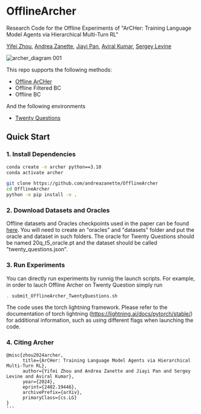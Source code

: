 # OfflineArcher
Research Code for the Offline Experiments of "ArCHer: Training Language Model Agents via Hierarchical Multi-Turn RL" 

[Yifei Zhou](https://yifeizhou02.github.io/), [Andrea Zanette](https://azanette.com/), [Jiayi Pan](https://www.jiayipan.me/), [Aviral Kumar](https://aviralkumar2907.github.io/), [Sergey Levine](https://people.eecs.berkeley.edu/~svlevine/)

![archer_diagram 001](https://github.com/YifeiZhou02/ArCHer/assets/83000332/b874432a-d330-49a5-906c-bba37e17f831)


This repo supports the following methods:

- [Offline ArCHer][1]
- Offline Filtered BC
- Offline BC

[1]: https://github.com/YifeiZhou02/ArCHer

And the following environments
- [Twenty Questions][2]

[2]: https://lmrl-gym.github.io/


## Quick Start
### 1. Install Dependencies
```bash
conda create -n archer python==3.10
conda activate archer

git clone https://github.com/andreazanette/OfflineArcher
cd OfflineArcher
python -m pip install -e .
```
### 2. Download Datasets and Oracles
Offline datasets and Oracles checkpoints used in the paper can be found [here](https://drive.google.com/drive/folders/1pRocQI0Jv479G4vNMtQn1JOq8Shf2B6U?usp=sharing).
You will need to create an "oracles" and "datasets" folder and put the oracle and dataset in such folders.
The oracle for Twenty Questions should be named 20q_t5_oracle.pt and the dataset should be called "twenty_questions.json".

### 3. Run Experiments
You can directly run experiments by runnig the launch scripts. For example, in order to lauch Offline Archer on Twenty Question simply run
```bash
. submit_OfflineArcher_TwentyQuestions.sh
```
The code uses the torch lightning framework. Please refer to the documentation of torch lightning (https://lightning.ai/docs/pytorch/stable/) for additional information, such as using different flags when launching the code.

### 4. Citing Archer
```
@misc{zhou2024archer,
      title={ArCHer: Training Language Model Agents via Hierarchical Multi-Turn RL}, 
      author={Yifei Zhou and Andrea Zanette and Jiayi Pan and Sergey Levine and Aviral Kumar},
      year={2024},
      eprint={2402.19446},
      archivePrefix={arXiv},
      primaryClass={cs.LG}
}
'''
